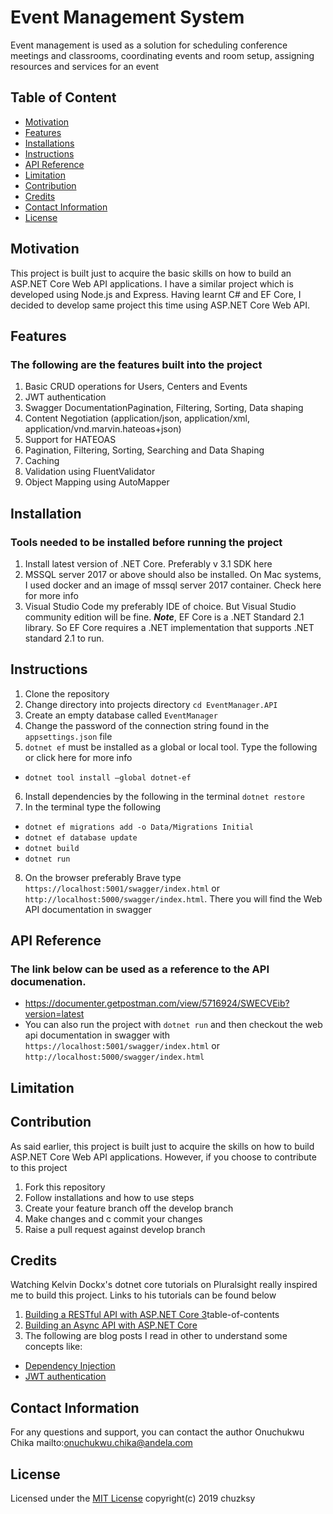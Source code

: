 # Event Management System
Event management is used as a solution for scheduling conference meetings and classrooms, coordinating events and room setup, assigning resources and services for an event

## Table of Content

-   [Motivation](https://github.com/chuzksy-codeactive/EventManager/#motivation)
-   [Features](https://github.com/chuzksy-codeactive/EventManager/#features)
-   [Installations](https://github.com/chuzksy-codeactive/EventManager/#installations)
-   [Instructions](https://github.com/chuzksy-codeactive/EventManager/#instructions)
-   [API Reference](https://github.com/chuzksy-codeactive/EventManager/#api-reference)
-   [Limitation](https://github.com/chuzksy-codeactive/EventManager/#limitation)
-   [Contribution](https://github.com/chuzksy-codeactive/EventManager/#contribution)
-   [Credits](https://github.com/chuzksy-codeactive/EventManager/#credits)
-   [Contact Information](https://github.com/chuzksy-codeactive/EventManager/#contact-information)
-   [License](https://github.com/chuzksy-codeactive/EventManager/#license)

## Motivation
This project is built just to acquire the basic skills on how to build an ASP.NET Core Web API applications. 
I have a similar project which is developed using Node.js and Express. Having learnt C# and EF Core, I decided to develop same project this time using ASP.NET Core Web API. 

## Features
### The following are the features built into the project
1. Basic CRUD operations for Users, Centers and Events
2. JWT authentication
3. Swagger DocumentationPagination, Filtering, Sorting, Data shaping
4. Content Negotiation (application/json, application/xml, application/vnd.marvin.hateoas+json)
5. Support for HATEOAS
6. Pagination, Filtering, Sorting, Searching and Data Shaping
7. Caching
8. Validation using FluentValidator
9. Object Mapping using AutoMapper

## Installation
### Tools needed to be installed before running the project
1. Install latest version of .NET Core. Preferably v 3.1 SDK here
2. MSSQL server 2017 or above should also be installed. On Mac systems, I used docker and an image of mssql server 2017 container. Check here for more info
3. Visual Studio Code my preferably IDE of choice. But Visual Studio community edition will be fine.
***Note***, EF Core is a .NET Standard 2.1 library. So EF Core requires a .NET implementation that supports .NET standard 2.1 to run. 

## Instructions
1. Clone the repository
2. Change directory into projects directory `cd EventManager.API`
3. Create an empty database called `EventManager`
4. Change the password of the connection string found in the `appsettings.json` file
5. `dotnet ef` must be installed as a global or local tool. Type the following or click here for more info
* `dotnet tool install —global dotnet-ef`
6. Install dependencies by the following in the terminal `dotnet restore`
7. In the terminal type the following
* `dotnet ef migrations add -o Data/Migrations Initial`
* `dotnet ef database update` 
* `dotnet build`
* `dotnet run`
8. On the browser preferably Brave type `https://localhost:5001/swagger/index.html` or `http://localhost:5000/swagger/index.html`. There you will find the Web API documentation in swagger

## API Reference
### The link below can be used as a reference to the API documenation. 
* https://documenter.getpostman.com/view/5716924/SWECVEib?version=latest
* You can also run the project with `dotnet run` and then checkout the web api documentation in swagger with `https://localhost:5001/swagger/index.html` or `http://localhost:5000/swagger/index.html`

## Limitation

## Contribution
As said earlier, this project is built just to acquire the skills on how to build ASP.NET Core Web API applications. However, if you choose to contribute to this project
1. Fork this repository
2. Follow installations and how to use steps
3. Create your feature branch off the develop branch
4. Make changes and c commit your changes
5. Raise a pull request against develop branch

## Credits
Watching Kelvin Dockx's dotnet core tutorials on Pluralsight really inspired me to build this project. Links to his tutorials can be found below
1. [Building a RESTful API with ASP.NET Core 3](https://app.pluralsight.com/library/courses/asp-dot-net-core-3-restful-api-building/)table-of-contents
2. [Building an Async API with ASP.NET Core](https://app.pluralsight.com/library/courses/building-async-api-aspdotnet-core/)
3. The following are blog posts I read in other to understand some concepts like:
* [Dependency Injection](https://medium.com/volosoft/asp-net-core-dependency-injection-best-practices-tips-tricks-c6e9c67f9d96)
* [JWT authentication](https://jasonwatmore.com/post/2019/10/11/aspnet-core-3-jwt-authentication-tutorial-with-example-api)

## Contact Information
For any questions and support, you can contact the author Onuchukwu Chika mailto:onuchukwu.chika@andela.com

## License
Licensed under the [MIT License](https://github.com/chuzksy-codeactive/EventManager/blob/master/LICENSE) copyright(c) 2019 chuzksy